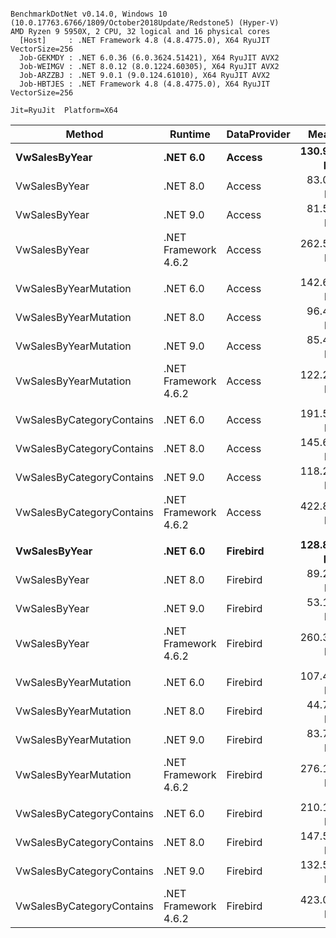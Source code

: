 ```

BenchmarkDotNet v0.14.0, Windows 10 (10.0.17763.6766/1809/October2018Update/Redstone5) (Hyper-V)
AMD Ryzen 9 5950X, 2 CPU, 32 logical and 16 physical cores
  [Host]     : .NET Framework 4.8 (4.8.4775.0), X64 RyuJIT VectorSize=256
  Job-GEKMDY : .NET 6.0.36 (6.0.3624.51421), X64 RyuJIT AVX2
  Job-WEIMGV : .NET 8.0.12 (8.0.1224.60305), X64 RyuJIT AVX2
  Job-ARZZBJ : .NET 9.0.1 (9.0.124.61010), X64 RyuJIT AVX2
  Job-HBTJES : .NET Framework 4.8 (4.8.4775.0), X64 RyuJIT VectorSize=256

Jit=RyuJit  Platform=X64  

```
| Method                    | Runtime              | DataProvider | Mean      | Allocated |
|-------------------------- |--------------------- |------------- |----------:|----------:|
| **VwSalesByYear**             | **.NET 6.0**             | **Access**       | **130.92 μs** |  **43.36 KB** |
| VwSalesByYear             | .NET 8.0             | Access       |  83.04 μs |  37.07 KB |
| VwSalesByYear             | .NET 9.0             | Access       |  81.57 μs |  36.43 KB |
| VwSalesByYear             | .NET Framework 4.6.2 | Access       | 262.57 μs |  66.14 KB |
|                           |                      |              |           |           |
| VwSalesByYearMutation     | .NET 6.0             | Access       | 142.61 μs |  49.62 KB |
| VwSalesByYearMutation     | .NET 8.0             | Access       |  96.43 μs |  38.17 KB |
| VwSalesByYearMutation     | .NET 9.0             | Access       |  85.42 μs |  38.41 KB |
| VwSalesByYearMutation     | .NET Framework 4.6.2 | Access       | 122.26 μs |  68.54 KB |
|                           |                      |              |           |           |
| VwSalesByCategoryContains | .NET 6.0             | Access       | 191.54 μs |  66.88 KB |
| VwSalesByCategoryContains | .NET 8.0             | Access       | 145.61 μs |  58.82 KB |
| VwSalesByCategoryContains | .NET 9.0             | Access       | 118.23 μs |  58.44 KB |
| VwSalesByCategoryContains | .NET Framework 4.6.2 | Access       | 422.86 μs |  102.5 KB |
|                           |                      |              |           |           |
| **VwSalesByYear**             | **.NET 6.0**             | **Firebird**     | **128.87 μs** |  **43.36 KB** |
| VwSalesByYear             | .NET 8.0             | Firebird     |  89.23 μs |  35.82 KB |
| VwSalesByYear             | .NET 9.0             | Firebird     |  53.18 μs |  36.21 KB |
| VwSalesByYear             | .NET Framework 4.6.2 | Firebird     | 260.35 μs |  66.14 KB |
|                           |                      |              |           |           |
| VwSalesByYearMutation     | .NET 6.0             | Firebird     | 107.41 μs |  47.17 KB |
| VwSalesByYearMutation     | .NET 8.0             | Firebird     |  44.73 μs |   39.3 KB |
| VwSalesByYearMutation     | .NET 9.0             | Firebird     |  83.79 μs |  38.55 KB |
| VwSalesByYearMutation     | .NET Framework 4.6.2 | Firebird     | 276.14 μs |  68.54 KB |
|                           |                      |              |           |           |
| VwSalesByCategoryContains | .NET 6.0             | Firebird     | 210.11 μs |  68.16 KB |
| VwSalesByCategoryContains | .NET 8.0             | Firebird     | 147.59 μs |  58.25 KB |
| VwSalesByCategoryContains | .NET 9.0             | Firebird     | 132.53 μs |  59.48 KB |
| VwSalesByCategoryContains | .NET Framework 4.6.2 | Firebird     | 423.06 μs |  102.5 KB |
